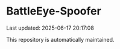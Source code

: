 # BattleEye-Spoofer

Last updated: 2025-06-17 20:17:08

This repository is automatically maintained.
